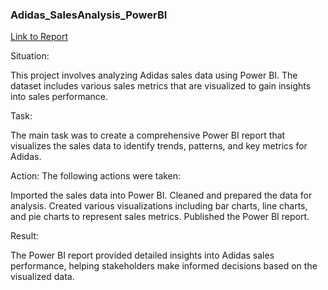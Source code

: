 ### Adidas_SalesAnalysis_PowerBI

[Link to Report](https://app.powerbi.com/view?r=eyJrIjoiYzYzODQ0NGQtYjcwOS00YWViLWI3YWUtN2ExZTkyZmNhNDJlIiwidCI6IjNhYjAwNGM4LTE0ZWMtNDdkOS05MTk5LTM5ZWU4ODVhOGE5ZiJ9)

Situation: 

This project involves analyzing Adidas sales data using Power BI. The dataset includes various sales metrics that are visualized to gain insights into sales performance.

Task: 

The main task was to create a comprehensive Power BI report that visualizes the sales data to identify trends, patterns, and key metrics for Adidas.

Action: The following actions were taken:

Imported the sales data into Power BI.
Cleaned and prepared the data for analysis.
Created various visualizations including bar charts, line charts, and pie charts to represent sales metrics.
Published the Power BI report.

Result: 

The Power BI report provided detailed insights into Adidas sales performance, helping stakeholders make informed decisions based on the visualized data.

